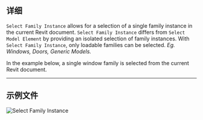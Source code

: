 ## 详细
`Select Family Instance` allows for a selection of a single family instance in the current Revit document. `Select Family Instance` differs from `Select Model Element` by providing an isolated selection of family instances. With `Select Family Instance`, only loadable families can be selected. _Eg. Windows, Doors, Generic Models._

In the example below, a single window family is selected from the current Revit document.
___
## 示例文件

![Select Family Instance](./Dynamo.Nodes.DSModelFamilyInstanceSelection_img.jpg)
